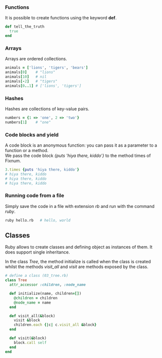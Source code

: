### Functions
It is possible to create functions using the keyword **def**.

```ruby
def tell_the_truth
  true
end
```

### Arrays
Arrays are ordered collections.

```ruby
animals = ['lions', 'tigers', 'bears']
animals[0]    # "lions"
animals[10]   # nil
animals[-2]   # "tigers"
animals[0..1] # ['lions', 'tigers']
```

### Hashes
Hashes are collections of key-value pairs.

```ruby
numbers = {1 => 'one', 2 => 'two'}
numbers[1]    # "one"
```

### Code blocks and yield
A code block is an anonymous function: you can pass it as a parameter to a function or a method.  
We pass the code block *{puts 'hiya there, kiddo'}* to the method times of Fixnum.

```ruby
3.times {puts 'hiya there, kiddo'}  
# hiya there, kiddo
# hiya there, kiddo
# hiya there, kiddo
```

### Running code from a file
Simply save the code in a file with extension *rb* and run with the command *ruby*.

```bash
ruby hello.rb   # hello, world
```

## Classes
Ruby allows to create classes and defining object as instances of them. It does support single inheritance.  

In the class *Tree*, the method initialize is called when the class is created whilst the methods *visit_all* and *visit* are methods exposed by the class. 

```ruby
# define a class (03_tree.rb)
class Tree
  attr_accessor :children, :node_name

  def initialize(name, children=[])
    @children = children
    @node_name = name
  end

  def visit_all(&block)
    visit &block
    children.each {|c| c.visit_all &block}
  end

  def visit(&block)
    block.call self
  end
end
```
